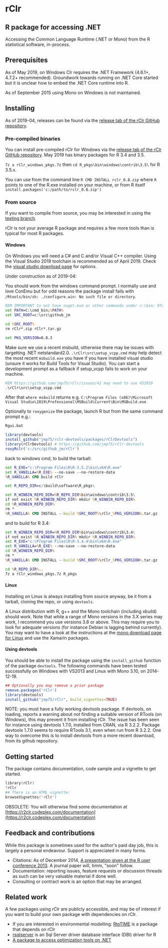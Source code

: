 # rClr

## R package for accessing .NET

Accessing the Common Language Runtime (.NET or Mono) from the R statistical software, in-process.

## Prerequisites

As of May 2019, on Windows Clr requires the .NET Framework (4.6.1+, 4.7.2+ recommended). Groundwork towards running on .NET Core started but it is unclear how to embed the .NET Core runtime into R.

As of September 2015 using Mono on Windows is not maintained.

## Installing

As of 2019-04, releases can be found via the [release tab of the rClr GitHub repository](https://github.com/jmp75/rClr/releases).

### Pre-compiled binaries

You can install pre-compiled rClr for Windows via the [release tab of the rClr GitHub repository](https://github.com/jmp75/rClr/releases). May 2019 has binary packages for R 3.4 and 3.5.

`7z a rClr_windows_pkgs.7z` then `cd R_pkgs\bin\windows\contrib\3.5\` for R 3.5.x.

You can use from the command line `R CMD INSTALL rclr_0.8.zip` where `R` points to one of the R.exe installed on your machine, or from R itself `install.packages('c:/path/to/rclr_0.8.zip')`

### From source

If you want to compile from source, you may be interested in using the [testing branch](https://github.com/jmp75/rClr/tree/testing).

rClr is not your average R package and requires a few more tools than is typical for most R packages.

#### Windows

On Windows you will need a C# and C and/or Visual C++ compiler. Using the Visual Studio 2019 toolchain is recommended as of April 2019. Check the [visual studio download page](https://visualstudio.microsoft.com/downloads/) for options.

Under construction as of 2019-04:

You should work from the windows command prompt. I normally use and love ConEmu but for odd reasons the package install fails with `/Rtools/bin/sh: ./configure.win: No such file or directory`.

```bat
REM IMPORTANT to not have nuget.exe or other commands under c:\bin; RTools mingw cannot find these commands
set PATH=C:\cmd_bin;%PATH%
set SRC_ROOT=c:\src\github_jm

cd %SRC_ROOT%
rm rClr*.zip rClr*.tar.gz

set PKG_VERSION=0.8.3
```

Make sure we use a recent msbuild, otherwise there may be issues with targetting .NET netstandard2.0. `.\rClr\src\setup_vcpp.cmd` may help detect the most recent `msbuild.exe` you have if you have installed visual studio (unsure it works for Build Tools for Visual Studio). You can start a development prompt as a fallback if setup_vcpp fails to work on your machine.

```bat
REM https://github.com/jmp75/rClr/issues/42 may need to use VS2019
.\rClr\src\setup_vcpp.cmd
```

After that `where msbuild` returns e.g. `C:\Program Files (x86)\Microsoft Visual Studio\2019\Professional\MSBuild\Current\Bin\MSBuild.exe`

Optionally to `roxygenize` the package, launch R but from the same command prompt e.g.:

```bat
Rgui.bat
```

```R
library(devtools)
install_github("jmp75/rclr-devtools/packages/rClrDevtools")
library(rClrDevtools) # https://github.com/jmp75/rClr-devtools
roxyRclr('c:/src/github_jm/rClr')
```

back to windows cmd, to build the tarball:

```bat
set R_EXE="c:\Program Files\R\R-3.5.2\bin\x64\R.exe"
set R_VANILLA=%R_EXE% --no-save --no-restore-data
%R_VANILLA% CMD build rClr
```

```bat
set R_REPO_DIR=c:\build\software\R_pkgs\
```

```bat
set R_WINBIN_REPO_DIR=%R_REPO_DIR%bin\windows\contrib\3.5\
if not exist %R_WINBIN_REPO_DIR% mkdir %R_WINBIN_REPO_DIR%
cd %R_WINBIN_REPO_DIR%
rm *
%R_VANILLA% CMD INSTALL --build %SRC_ROOT%\rClr_%PKG_VERSION%.tar.gz
```

and to build for R 3.4:

```bat
set R_WINBIN_REPO_DIR=%R_REPO_DIR%bin\windows\contrib\3.4\
if not exist %R_WINBIN_REPO_DIR% mkdir %R_WINBIN_REPO_DIR%
set R_EXE="c:\Program Files\R\R-3.4.4\bin\x64\R.exe"
set R_VANILLA=%R_EXE% --no-save --no-restore-data
cd %R_WINBIN_REPO_DIR%
rm *
%R_VANILLA% CMD INSTALL --build %SRC_ROOT%\rClr_%PKG_VERSION%.tar.gz

cd %R_REPO_DIR%..
7z a rClr_windows_pkgs.7z R_pkgs
```

#### Linux

Installing on Linux is always installing from source anyway, be it from a tarball, cloning the repo, or using `devtools`.

A Linux distribution with R, g++ and the Mono toolchain (including xbuild) should work. Note that while a range of Mono versions in the 3.X series may work, I recommend you use versions 3.8 or above. This may require you to look for adequate versions (for instance Debian is lagging behind currently). You may want to have a look at the instructions at the [mono download page for Linux](http://www.mono-project.com/download/#download-lin) and use the Xamarin packages.

#### Using devtools

You should be able to install the package using the `install_github` function of the package `devtools`. The following commands have been tested successfully on Windows with VS2013 and Linux with Mono 3.10, on 2014-12-19.

```R
## Optionally you may remove a prior package
remove.packages('rClr')
library(devtools)
install_github("jmp75/rClr", build_vignettes=TRUE)
```

NOTE: you must have a fully working devtools package. If devtools, on loading, reports a warning about not finding a suitable version of RTools (on Windows), this may prevent it from installing rClr. The issue has been seen for instance using devtools 1.7.0, installed from CRAN, via R 3.2.2. Package devtools 1.7.0 seems to require RTools 3.1, even when run from R 3.2.2. One way to overcome this is to install devtools from a more recent download, from its github repository.

## Getting started

The package contains documentation, code sample and a vignette to get started.

```S
library(rClr)
?rClr
## There is an HTML vignette:
browseVignettes('rClr')
```

OBSOLETE: You will otherwise find some documentation at [https://r2clr.codeplex.com/documentation](https://r2clr.codeplex.com/documentation)

## Feedback and contributions

While this package is sometimes used for the author's paid day job, this is largely a personal endeavour. Support is appreciated in many forms.

* Citations: As of December 2014, [A presentation given at the R user conference 2013](https://publications.csiro.au/rpr/pub?list=ASE&pid=csiro:EP132284&expert=false&sb=RECENT&n=6&rpp=50&page=17&tr=3274&dr=all&csiro.affiliation=B3800). A journal paper will, hmm, "soon" follow.
* Documentation: reporting issues, feature requests or discussion threads as such can be very valuable material if done well.  
* Consulting or contract work is an option that may be arranged.

## Related work

A few packages using rClr are publicly accessible, and may be of interest if you want to build your own package with dependencies on rClr.

* If you are interested in environmental modelling: [RtoTIME](https://github.com/jmp75/RtoTIME) is a package that depends on rClr
* [rsqlserver](https://github.com/agstudy/rsqlserver) is an Sql Server driver database interface (DBI) driver for R
* [A package to access optimization tools on .NET](https://github.com/jmp75/metaheuristics/tree/master/R/pkgs/mh)
